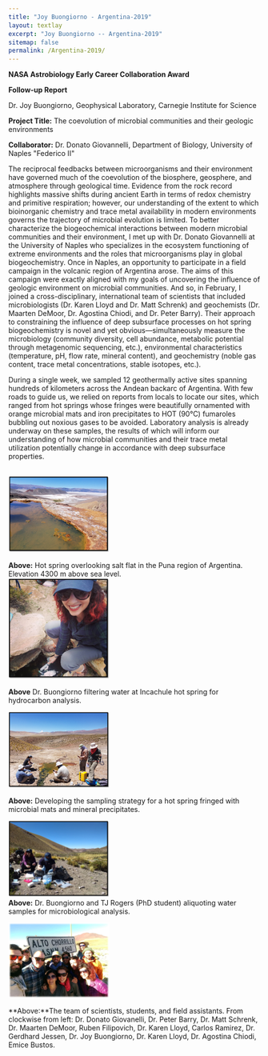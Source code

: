 ```yaml
---
title: "Joy Buongiorno - Argentina-2019"
layout: textlay
excerpt: "Joy Buongiorno -- Argentina-2019"
sitemap: false
permalink: /Argentina-2019/
---
```


**NASA Astrobiology Early Career Collaboration Award**

**Follow-up Report**

Dr. Joy Buongiorno, Geophysical Laboratory, Carnegie Institute for Science

**Project Title:** The coevolution of microbial communities and their geologic environments

**Collaborator:** Dr. Donato Giovannelli, Department of Biology, University of Naples &quot;Federico II&quot;

The reciprocal feedbacks between microorganisms and their environment have governed much of the coevolution of the biosphere, geosphere, and atmosphere through geological time. Evidence from the rock record highlights massive shifts during ancient Earth in terms of redox chemistry and primitive respiration; however, our understanding of the extent to which bioinorganic chemistry and trace metal availability in modern environments governs the trajectory of microbial evolution is limited. To better characterize the biogeochemical interactions between modern microbial communities and their environment, I met up with Dr. Donato Giovannelli at the University of Naples who specializes in the ecosystem functioning of extreme environments and the roles that microorganisms play in global biogeochemistry. Once in Naples, an opportunity to participate in a field campaign in the volcanic region of Argentina arose. The aims of this campaign were exactly aligned with my goals of uncovering the influence of geologic environment on microbial communities. And so, in February, I joined a cross-disciplinary, international team of scientists that included microbiologists (Dr. Karen Lloyd and Dr. Matt Schrenk) and geochemists (Dr. Maarten DeMoor, Dr. Agostina Chiodi, and Dr. Peter Barry). Their approach to constraining the influence of deep subsurface processes on hot spring biogeochemistry is novel and yet obvious—simultaneously measure the microbiology (community diversity, cell abundance, metabolic potential through metagenomic sequencing, etc.), environmental characteristics (temperature, pH, flow rate, mineral content), and geochemistry (noble gas content, trace metal concentrations, stable isotopes, etc.).

During a single week, we sampled 12 geothermally active sites spanning hundreds of kilometers across the Andean backarc of Argentina. With few roads to guide us, we relied on reports from locals to locate our sites, which ranged from hot springs whose fringes were beautifully ornamented with orange microbial mats and iron precipitates to HOT (90&deg;C) fumaroles bubbling out noxious gases to be avoided. Laboratory analysis is already underway on these samples, the results of which will inform our understanding of how microbial communities and their trace metal utilization potentially change in accordance with deep subsurface properties.

<br>
  <img src='/images/blogpic/Argentina-2019.png' style="width: 40%; float: center;" /><br/> 
  
**Above:** Hot spring overlooking salt flat in the Puna region of Argentina. Elevation 4300 m above sea level. <br>
 <img src='/images/blogpic/Joy_samples.png' style="width: 40%; float: center;"/><br/>
 
 **Above** Dr. Buongiorno filtering water at Incachule hot spring for hydrocarbon analysis.<br>

<img src='/images/blogpic/Group_strat.png' style="width: 40%; float: center;" /><br/> 
  
**Above:** Developing the sampling strategy for a hot spring fringed with microbial mats and mineral precipitates. <br>
 
<img src='/images/blogpic/Joy-TJ.png' style="width: 40%; float: center;" /><br/>
**Above:** Dr. Buongiorno and TJ Rogers (PhD student) aliquoting water samples for microbiological analysis.<br>
 
<img src='/images/blogpic/Group-photo.png' style="width: 40%; float: center;" /><br/>

**Above:**The team of scientists, students, and field assistants. From clockwise from left: Dr. Donato Giovanelli, Dr. Peter Barry, Dr. Matt Schrenk, Dr. Maarten DeMoor, Ruben Filipovich, Dr. Karen Lloyd, Carlos Ramirez, Dr. Gerdhard Jessen, Dr. Joy Buongiorno, Dr. Karen Lloyd, Dr. Agostina Chiodi, Emice Bustos.